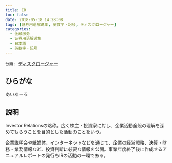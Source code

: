 ```yaml
---
title: IR
toc: false
date: 2018-05-18 14:28:08
tags: [证券用语解说集, 英数字・記号, ディスクロージャー]
categories:
  - 金融服务
  - 证券用语解说集
  - 日本語
  - 英数字・記号
---
```


`分類：` [ディスクロージャー](/tags/ディスクロージャー/)

## ひらがな

あいあーる

## 説明

Investor Relationsの略称。広く株主・投資家に対し、企業活動全般の理解を深めてもらうことを目的とした活動のことをいう。

企業説明会や紙媒体、インターネットなどを通じて、企業の経営戦略、決算・財務・業務情報など、投資判断に必要な情報を公開。事業年度終了後に作成するアニュアルレポートの発行もIRの活動の一環である。
